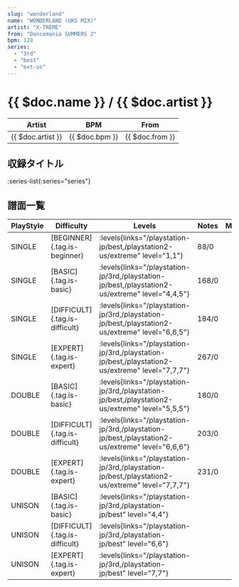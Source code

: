 ```yaml
---
slug: "wonderland"
name: "WONDERLAND (UKS MIX)"
artist: "X-TREME"
from: "Dancemania SUMMERS 2"
bpm: 128
series:
  - "3rd"
  - "best"
  - "ext-us"
---
```


# {{ $doc.name }} / {{ $doc.artist }}

|Artist|BPM|From|
|------|---|----|
|{{ $doc.artist }}|{{ $doc.bpm }}|{{ $doc.from }}|

## 収録タイトル

:series-list{:series="series"}

## 譜面一覧

|PlayStyle|Difficulty|Levels|Notes|Movie|
|---------|----------|------|-----|-----|
|SINGLE|[BEGINNER]{.tag.is-beginner}| :levels{links="/playstation-jp/best,/playstation2-us/extreme" level="1,1"}|88/0||
|SINGLE|[BASIC]{.tag.is-basic}| :levels{links="/playstation-jp/3rd,/playstation-jp/best,/playstation2-us/extreme" level="4,4,5"}|168/0||
|SINGLE|[DIFFICULT]{.tag.is-difficult}| :levels{links="/playstation-jp/3rd,/playstation-jp/best,/playstation2-us/extreme" level="6,6,5"}|184/0||
|SINGLE|[EXPERT]{.tag.is-expert}| :levels{links="/playstation-jp/3rd,/playstation-jp/best,/playstation2-us/extreme" level="7,7,7"}|267/0||
|DOUBLE|[BASIC]{.tag.is-basic}| :levels{links="/playstation-jp/3rd,/playstation-jp/best,/playstation2-us/extreme" level="5,5,5"}|180/0||
|DOUBLE|[DIFFICULT]{.tag.is-difficult}| :levels{links="/playstation-jp/3rd,/playstation-jp/best,/playstation2-us/extreme" level="6,6,6"}|203/0||
|DOUBLE|[EXPERT]{.tag.is-expert}| :levels{links="/playstation-jp/3rd,/playstation-jp/best,/playstation2-us/extreme" level="7,7,7"}|231/0||
|UNISON|[BASIC]{.tag.is-basic}| :levels{links="/playstation-jp/3rd,/playstation-jp/best" level="4,4"}|||
|UNISON|[DIFFICULT]{.tag.is-difficult}| :levels{links="/playstation-jp/3rd,/playstation-jp/best" level="6,6"}|||
|UNISON|[EXPERT]{.tag.is-expert}| :levels{links="/playstation-jp/3rd,/playstation-jp/best" level="7,7"}|||

